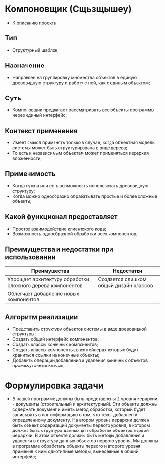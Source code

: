 # Компоновщик (Сщьзщышеу)
* [К описанию проекта](https://github.com/engine-it-in/java-design-patterns)
## Тип
* Структурный шаблон;
## Назначение
* Направлен на группировку множества объектов в единую 
древовидную структуру и работу с ней, как с единым объектом;
## Суть
* Компоновщик предлагает рассматривать все объекты 
программы через единый интерфейс;
## Контекст применения
* Имеет смысл применять только в случае,
  когда объектная модель системы может быть структурирована
  в виде дерева;
* То есть к независимым объектам может применяться 
иерархия вложенности;
## Применимость
* Когда нужна или есть возможность использовать 
древовидную структуру;
* Когда можно однообразно 
обрабатывать простые и более сложные объекты;
## Какой функционал предоставляет
* Простое взаимодействие клиентского кода;
* Возможность однообразной обработки всех компонентов;
## Преимущества и недостатки при использовании
| Преимущества                                               | Недостатки                             |
|------------------------------------------------------------|----------------------------------------|
| Упрощает архитектуру обработки сложного дерева компонентов | Создается слишком общий дизайн классов |
| Облегчает добавление новых компонентов                     |                                        |
## Алгоритм реализации
* Представить структуру объектов системы в виде древовидной
структуры;
* Создать общий интерфейс компонентов;
* Создать классы конечных компонентов;
* Создать классы компоненты, в контейнерах 
которых будут храниться ссылки на конечные объекты;
* Добавить операции добавления и удаления конечных 
объектов промежуточные классы;
# Формулировка задачи
* В нашей программе должны быть представлены 2 уровня иерархии - документы (строительный и архитектурный).
Эти объекты должны содержать документ и иметь метод обработки, который будет записывать 
в лог информацию о том, что текст добавлен к определенному документу. На втором уровне иерархии должен быть 
объект содержащий документы первого уровня, в котором должна быть структура данных для обработки объектов
первой иерархии. В этом объекте должны быть методы добавления и удаления в структуру данных объектов 
первого уровня. Мы должны в программе обработать объекты первого и второго уровня применив 
к ним однотипные методы, вынесенные в общий интерфейс;